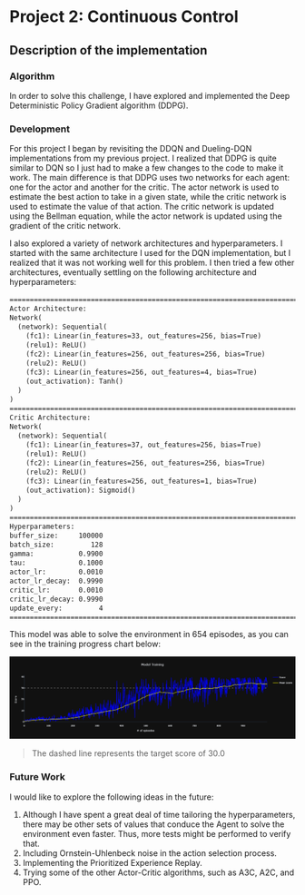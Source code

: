 
# Project 2: Continuous Control

## Description of the implementation

### Algorithm

In order to solve this challenge, I have explored and implemented the Deep Deterministic Policy Gradient algorithm (DDPG).

### Development

For this project I began by revisiting the DDQN and Dueling-DQN implementations from my previous project. I realized that DDPG is quite similar to DQN so I just had to make a few changes to the code to make it work. The main difference is that DDPG uses two networks for each agent: one for the actor and another for the critic. The actor network is used to estimate the best action to take in a given state, while the critic network is used to estimate the value of that action. The critic network is updated using the Bellman equation, while the actor network is updated using the gradient of the critic network.

I also explored a variety of network architectures and hyperparameters. I started with the same architecture I used for the DQN implementation, but I realized that it was not working well for this problem. I then tried a few other architectures, eventually settling on the following architecture and hyperparameters:

```
================================================================================
Actor Architecture:
Network(
  (network): Sequential(
    (fc1): Linear(in_features=33, out_features=256, bias=True)
    (relu1): ReLU()
    (fc2): Linear(in_features=256, out_features=256, bias=True)
    (relu2): ReLU()
    (fc3): Linear(in_features=256, out_features=4, bias=True)
    (out_activation): Tanh()
  )
)
================================================================================
Critic Architecture:
Network(
  (network): Sequential(
    (fc1): Linear(in_features=37, out_features=256, bias=True)
    (relu1): ReLU()
    (fc2): Linear(in_features=256, out_features=256, bias=True)
    (relu2): ReLU()
    (fc3): Linear(in_features=256, out_features=1, bias=True)
    (out_activation): Sigmoid()
  )
)
================================================================================
Hyperparameters:
buffer_size:     100000
batch_size:         128
gamma:           0.9900
tau:             0.1000
actor_lr:        0.0010
actor_lr_decay:  0.9990
critic_lr:       0.0010
critic_lr_decay: 0.9990
update_every:         4
================================================================================
```

This model was able to solve the environment in 654 episodes, as you can see in the training progress chart below:

![Training Progress](training-progress.png)

> The dashed line represents the target score of 30.0

### Future Work

I would like to explore the following ideas in the future:
1. Although I have spent a great deal of time tailoring the hyperparameters, there may be other sets of values that conduce the Agent to solve the environment even faster. Thus, more tests might be performed to verify that.
2. Including Ornstein-Uhlenbeck noise in the action selection process.
3. Implementing the Prioritized Experience Replay.
4. Trying some of the other Actor-Critic algorithms, such as A3C, A2C, and PPO.
